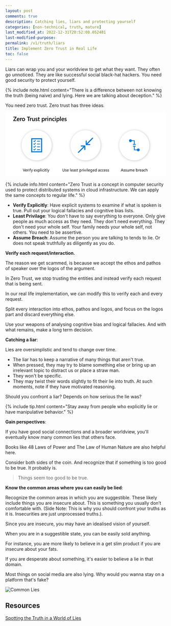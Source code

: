 ```yaml
---
layout: post
comments: true
description: Catching lies, liars and protecting yourself
categories: [non-technical, truth, mature]
last_modified_at: 2022-12-31T20:52:08.052481
last-modified-purpose:
permalink: /v1/truth/liars
title: Implement Zero Trust in Real Life
toc: false
---
```


Liars can wrap you and your worldview to get what they want. They often go unnoticed. They are like successful social black-hat hackers. You need good security to protect yourself.

{% include note.html content="There is a difference between not knowing the truth (being naive) and lying. Here we are talking about deception." %}

You need zero trust. Zero trust has three ideas.

![Zero Trust](/images/v1-truth/zero-trust.png)

{% include info.html content="Zero Trust is a concept in computer security used to protect distributed systems in cloud infrastructure. We can apply the same concepts to regular life." %}

- **Verify Explicitly**: Have explicit systems to examine if what is spoken is true. Pull out your logical fallacies and cognitive bias lists.
- **Least Privilage**: You don't have to say everything to everyone. Only give people as much access as they need. They don't need everything. They don't need your whole self. Your family needs your whole self, not others. You need to be assertive.
- **Assume Breach**: Assume the person you are talking to tends to lie. Or does not speak truthfully as diligently as you do.

**Verify each request/interaction.**

The reason we get scammed, is because we accept the ethos and pathos of speaker over the logos of the argument.

In Zero Trust, we stop trusting the entities and instead verify each request that is being sent.

In our real life implementation, we can modify this to verify each and every request.

Split every interaction into ethos, pathos and logos, and focus on the logos part and discard everything else.

Use your weapons of analysing cognitive bias and logical fallacies. And with what remains, make a long term decision.

**Catching a liar**:

Lies are oversimplistic and tend to change over time.

- The liar has to keep a narrative of many things that aren't true.
- When pressed, they may try to blame something else or bring up an irrelevant topic to distract us or place a straw man.
- They won't be specific.
- They may twist their words slightly to fit their lie into truth. At such moments, note if they have motivated reasoning.

Should you confront a liar? Depends on how serious the lie was?

{% include tip.html content="Stay away from people who explicitly lie or have manipulative behavior." %}

**Gain perspectives**:

If you have good social connections and a broader worldview, you'll eventually know many common lies that others face.

Books like 48 Laws of Power and The Law of Human Nature are also helpful here.

Consider both sides of the coin. And recognize that if something is too good to be true. It probably is.

> Things seem too good to be true.

**Know the common areas where you can easily be lied**:

Recognize the common areas in which you are suggestible. These likely include things you are insecure about. This is something you usually don’t comfortable with. (Side Note: This is why you should confront your truths as it is. Insecurities are just unprocessed truths.).

Since you are insecure, you may have an idealised vision of yourself.

When you are in a suggestible state, you can be easily sold anything. 

For instance, you are more likely to believe in a get slim product if you are insecure about your fats.

If you are desperate about something, it's easier to believe a lie in that domain.

Most things on social media are also lying. Why would you wanna stay on a platform that's fake?

![Common Lies](https://www.merits.com/hs-fs/hubfs/Imported_Blog_Media/how-many-people-are-lying-Feb-26-2022-05-34-55-04-PM.png?width=1520&name=how-many-people-are-lying-Feb-26-2022-05-34-55-04-PM.png)

## Resources

[Spotting the Truth in a World of Lies](https://www.merits.com/blog/spotting-the-truth-in-a-world-of-lies)